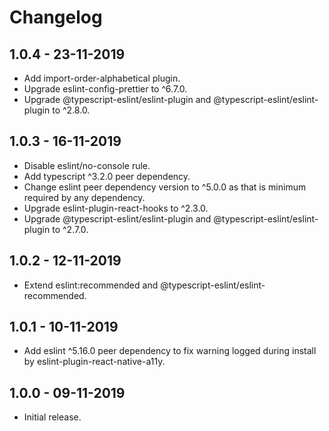 # Changelog

## 1.0.4 - 23-11-2019

- Add import-order-alphabetical plugin.
- Upgrade eslint-config-prettier to ^6.7.0.
- Upgrade @typescript-eslint/eslint-plugin and @typescript-eslint/eslint-plugin to ^2.8.0.

## 1.0.3 - 16-11-2019

- Disable eslint/no-console rule.
- Add typescript ^3.2.0 peer dependency.
- Change eslint peer dependency version to ^5.0.0 as that is minimum required by any dependency.
- Upgrade eslint-plugin-react-hooks to ^2.3.0.
- Upgrade @typescript-eslint/eslint-plugin and @typescript-eslint/eslint-plugin to ^2.7.0.

## 1.0.2 - 12-11-2019

- Extend eslint:recommended and @typescript-eslint/eslint-recommended.

## 1.0.1 - 10-11-2019

- Add eslint ^5.16.0 peer dependency to fix warning logged during install by eslint-plugin-react-native-a11y.

## 1.0.0 - 09-11-2019

- Initial release.
